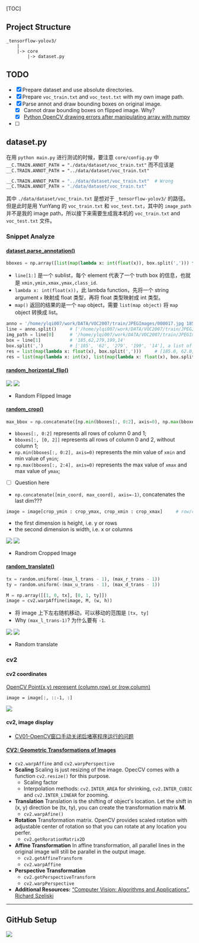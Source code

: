 [TOC]

## Project Structure
```
_tensorflow-yolov3/
    |
    |-> core
        |-> dataset.py
```

## TODO
- [x] Prepare dataset and use absolute directories.
- [x] Prepare `voc_train.txt` and `voc_test.txt` with my own image path.
- [x] Parse annot and draw bounding boxes on original image.
    - [x] Cannot draw bounding boxes on flipped image. Why?
    - [x] [Python OpenCV drawing errors after manipulating array with numpy](https://stackoverflow.com/questions/30249053/python-opencv-drawing-errors-after-manipulating-array-with-numpy)
- [ ]


## dataset.py
在用 `python main.py` 进行测试的时候，要注意 `core/config.py` 中 `__C.TRAIN.ANNOT_PATH = "./data/dataset/voc_train.txt"`
而不应该是 `__C.TRAIN.ANNOT_PATH = "../data/dataset/voc_train.txt"`

```python
__C.TRAIN.ANNOT_PATH = "../data/dataset/voc_train.txt"  # Wrong
__C.TRAIN.ANNOT_PATH = "./data/dataset/voc_train.txt"
```
其中 `./data/dataset/voc_train.txt` 是想对于 `_tensorflow-yolov3/` 的路径。       
但是此时是用 YunYang 的 `voc_train.txt` 和 `voc_test.txt`，其中的 `image_path` 并不是我的
image path，所以接下来需要生成我本机的 `voc_train.txt` and `voc_test.txt` 文件。

### Snippet Analyze
#### [dataset.parse_annotation()](https://github.com/YunYang1994/tensorflow-yolov3/blob/add5920130cd8fd9474da6e4d8dd33b24a56524f/core/dataset.py#L154)
```python
bboxes = np.array([list(map(lambda x: int(float(x)), box.split(','))) for box in line[1:]])
```
* `line[1:]` 是一个 sublist，每个 element 代表了一个 truth box 的信息，也就是 `xmin,ymin,xmax,ymax,class_id`.
* `lambda x: int(float(x))`，此 lambda function，先将一个 string argument `x` 映射成 float 类型，再将 float
类型映射成 int 类型。
* `map()` 返回的结果的是一个 `map` object，需要 `list(map object)` 将 `map` object 转换成 list。 

```python
anno = '/home/ylqi007/work/DATA/VOC2007/train/JPEGImages/000017.jpg 185,62,279,199,14 90,78,403,336,12'     # a string
line = anno.split()     # ['/home/ylqi007/work/DATA/VOC2007/train/JPEGImages/000017.jpg', '185,62,279,199,14', '90,78,403,336,12']
img_path = line[0]      # '/home/ylqi007/work/DATA/VOC2007/train/JPEGImages/000017.jpg'
box = line[1]           # '185,62,279,199,14'
box.split(',')          # ['185', '62', '279', '199', '14'], a list of string
res = list(map(lambda x: float(x), box.split(',')))     # [185.0, 62.0, 279.0, 199.0, 14.0], a list of float
res = list(map(lambda x: int(x), list(map(lambda x: float(x), box.split(',')))))    # [185, 62, 279, 199, 14], a list of int
```

#### [random_horizontal_flip()](https://github.com/YunYang1994/tensorflow-yolov3/blob/add5920130cd8fd9474da6e4d8dd33b24a56524f/core/dataset.py#L100)
![](.images/original_with_bbox.png)
![](.images/flipped_img_with_bbox.png)
* Random Flipped Image

#### [random_crop()](https://github.com/YunYang1994/tensorflow-yolov3/blob/add5920130cd8fd9474da6e4d8dd33b24a56524f/core/dataset.py#L109)
```python
max_bbox = np.concatenate([np.min(bboxes[:, 0:2], axis=0), np.max(bboxes[:, 2:4], axis=0)], axis=-1)
```
* `bboxes[:, 0:2]` represents all rows of column 0 and 1;
* `bboxes[:, [0, 2]]` represents all rows of column 0 and 2, without column 1;
* `np.min(bboxes[:, 0:2], axis=0)` represents the min value of `xmin` and min value of `ymin`;
* `np.max(bboxes[:, 2:4], axis=0)` represents the max value of `xmax` and max value of `ymax`;
- [ ] Question here
* `np.concatenate([min_coord, max_coord], axis=-1)`, concatenates the last dim???

```python
image = image[crop_ymin : crop_ymax, crop_xmin : crop_xmax]     # row/col, i.e. y/x
```
* the first dimension is height, i.e. y or rows
* the second dimension is width, i.e. x or columns

![](.images/original_cropped.png) 
![](.images/flipped_cropped.png)
* Randrom Cropped Image

#### [random_translate()](https://github.com/YunYang1994/tensorflow-yolov3/blob/add5920130cd8fd9474da6e4d8dd33b24a56524f/core/dataset.py#L132)
```python
tx = random.uniform(-(max_l_trans - 1), (max_r_trans - 1))
ty = random.uniform(-(max_u_trans - 1), (max_d_trans - 1))

M = np.array([[1, 0, tx], [0, 1, ty]])
image = cv2.warpAffine(image, M, (w, h))
```
* 将 image 上下左右随机移动，可以移动的范围是 `[tx, ty]`
* Why `(max_l_trans-1)`? 为什么要有 `-1`.

![](.images/original_translate.png)
![](.images/flipped_translate.png)        
* Random translate

### cv2
#### cv2 coordinates
[OpenCV Point(x,y) represent (column,row) or (row,column)](https://stackoverflow.com/questions/25642532/opencv-pointx-y-represent-column-row-or-row-column)

`image = image[:, ::-1, :]`

![](.images/flip_image.png)

#### cv2, image display
* [CV01-OpenCV窗口手动关闭后堵塞程序运行的问题](https://jameslei.com/cv01-opencv-cjxbqdb52000b9ys1kjj31yn0)

#### [CV2: Geometric Transformations of Images](https://opencv-python-tutroals.readthedocs.io/en/latest/py_tutorials/py_imgproc/py_geometric_transformations/py_geometric_transformations.html)
* `cv2.warpAffine` and `cv2.warpPerspective`
* **Scaling** Scaling is just resizing of the image. OpecCV comes with a function `cv2.resize()` for this purpose.
    * Scaling factor
    * Interpolation methods: `cv2.INTER_AREA` for shrinking, `cv2.INTER_CUBIC` and `cv2.INTER_LINEAR` for zooming.
* **Translation** Translation is the shifting of object's location. Let the shift in (x, y) direction be (tx, ty),
you can create the transformation matrix **M**.
    * `cv2.warpAfine()` 
* **Rotation** Transformation matrix. OpenCV provides scaled rotation with adjustable center of rotation so that
you can rotate at any location you perfer.
    * `cv2.getRorationMatrix2D`
* **Affine Transformation** In affine transformation, all parallel lines in the original image will still be
parallel in the output image.
    * `cv2.getAffineTransform`
    * `cv2.warpAffine`
* **Perspective Transformation**
    * `cv2.getPerspectiveTransform`
    * `cv2.warpPerspective`
* **Additional Resources:** [“Computer Vision: Algorithms and Applications”, Richard Szeliski]()


---
## GitHub Setup
![](.images/GitHub_Quick_Setup.png)
